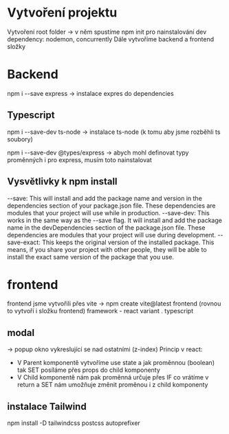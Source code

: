 # Vytvoření projektu
  Vytvoření root folder → v něm spustíme npm init pro nainstalování dev dependency: nodemon, concurrently
  Dále vytvoříme backend a frontend složky
# Backend
npm i --save express → instalace expres do dependencies

## Typescript
npm i --save-dev ts-node → instalace ts-node (k tomu aby jsme rozběhli ts soubory)

npm i --save-dev @types/express → abych mohl definovat typy proměnných i pro express, musím toto nainstalovat 

## Vysvětlivky k npm install
--save: This will install and add the package name and version in the dependencies section of your package.json file. These dependencies are modules that your project will use while in production.
--save-dev: This works in the same way as the --save flag. It will install and add the package name in the devDependencies section of the package.json file. These dependencies are modules that your project will use during development.
--save-exact: This keeps the original version of the installed package. This means, if you share your project with other people, they will be able to install the exact same version of the package that you use.

# frontend
frontend jsme vytvořili přes vite → npm create vite@latest frontend (rovnou to vytvoří i složku frontend)
  framework - react
  variant . typescript

## modal 
→ popup okno vykreslující se nad ostatními (z-index)
Princip v react:
 - V Parent komponentě vytvoříme use state a jak proměnnou (boolean) tak SET posíláme přes props do child komponenty
 - V Child komponentě nám pak proměnná určuje přes IF co vrátíme v return a SET nám umožňuje změnit proměnou i z child komponenty

## instalace Tailwind
  npm install -D tailwindcss postcss autoprefixer
